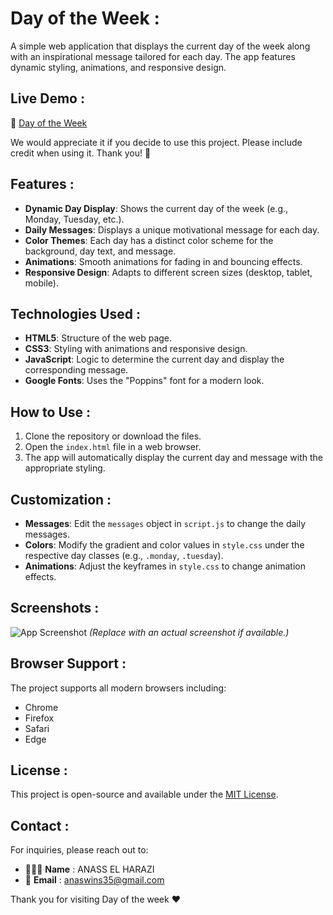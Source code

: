 # Day of the Week :

A simple web application that displays the current day of the week along with an inspirational message tailored for each day. The app features dynamic styling, animations, and responsive design.

## Live Demo : 

🔗 [Day of the Week](https://day-of-week.netlify.app/)

We would appreciate it if you decide to use this project. Please include credit when using it. Thank you! 🙏 

## Features :

- **Dynamic Day Display**: Shows the current day of the week (e.g., Monday, Tuesday, etc.).
- **Daily Messages**: Displays a unique motivational message for each day.
- **Color Themes**: Each day has a distinct color scheme for the background, day text, and message.
- **Animations**: Smooth animations for fading in and bouncing effects.
- **Responsive Design**: Adapts to different screen sizes (desktop, tablet, mobile).

## Technologies Used :

- **HTML5**: Structure of the web page.
- **CSS3**: Styling with animations and responsive design.
- **JavaScript**: Logic to determine the current day and display the corresponding message.
- **Google Fonts**: Uses the "Poppins" font for a modern look.

## How to Use :

1. Clone the repository or download the files.
2. Open the `index.html` file in a web browser.
3. The app will automatically display the current day and message with the appropriate styling.

## Customization :

- **Messages**: Edit the `messages` object in `script.js` to change the daily messages.
- **Colors**: Modify the gradient and color values in `style.css` under the respective day classes (e.g., `.monday`, `.tuesday`).
- **Animations**: Adjust the keyframes in `style.css` to change animation effects.

## Screenshots :

![App Screenshot](screenshot.png) *(Replace with an actual screenshot if available.)*

## Browser Support :

The project supports all modern browsers including:

- Chrome
- Firefox
- Safari
- Edge

## License :

This project is open-source and available under the [MIT License](LICENSE).

## Contact :

For inquiries, please reach out to:

- 👨🏻‍💻 **Name** : ANASS EL HARAZI
- 📧 **Email** : [anaswins35@gmail.com](mailto:anaswins35@gmail.com)

Thank you for visiting Day of the week ❤
